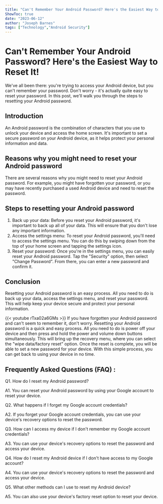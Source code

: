 ```yaml
---
title: "Can't Remember Your Android Password? Here's the Easiest Way to Reset It!"
ShowToc: true 
date: "2023-06-12"
author: "Joseph Barnes" 
tags: ["Technology","Android Security"]
---
```

# Can't Remember Your Android Password? Here's the Easiest Way to Reset It!

We've all been there: you're trying to access your Android device, but you can't remember your password. Don't worry - it's actually quite easy to reset your password. In this post, we'll walk you through the steps to resetting your Android password. 

## Introduction

An Android password is the combination of characters that you use to unlock your device and access the home screen. It's important to set a secure password on your Android device, as it helps protect your personal information and data. 

## Reasons why you might need to reset your Android password

There are several reasons why you might need to reset your Android password. For example, you might have forgotten your password, or you may have recently purchased a used Android device and need to reset the password. 

## Steps to resetting your Android password

1. Back up your data: Before you reset your Android password, it's important to back up all of your data. This will ensure that you don't lose any important information. 
2. Access the settings menu: To reset your Android password, you'll need to access the settings menu. You can do this by swiping down from the top of your home screen and tapping the settings icon. 
3. Reset your password: Once you're in the settings menu, you can easily reset your Android password. Tap the "Security" option, then select "Change Password". From there, you can enter a new password and confirm it. 

## Conclusion

Resetting your Android password is an easy process. All you need to do is back up your data, access the settings menu, and reset your password. This will help keep your device secure and protect your personal information.

{{< youtube rTxa02a6GMs >}} 
If you have forgotten your Android password and can't seem to remember it, don't worry. Resetting your Android password is a quick and easy process. All you need to do is power off your device and then press and hold the power and volume down buttons simultaneously. This will bring up the recovery menu, where you can select the "wipe data/factory reset" option. Once the reset is complete, you will be able to set a new password for your device. With this simple process, you can get back to using your device in no time.

## Frequently Asked Questions (FAQ) :
Q1. How do I reset my Android password?

A1. You can reset your Android password by using your Google account to reset your device.

Q2. What happens if I forget my Google account credentials?

A2. If you forget your Google account credentials, you can use your device's recovery options to reset the password.

Q3. How can I access my device if I don't remember my Google account credentials?

A3. You can use your device's recovery options to reset the password and access your device.

Q4. How do I reset my Android device if I don't have access to my Google account?

A4. You can use your device's recovery options to reset the password and access your device.

Q5. What other methods can I use to reset my Android device?

A5. You can also use your device's factory reset option to reset your device.


